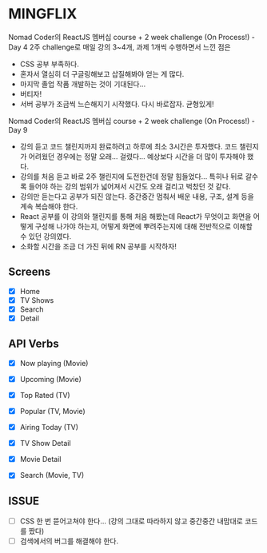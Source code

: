 # MINGFLIX

Nomad Coder의 ReactJS 멤버십 course + 2 week challenge (On Process!) - Day 4
2주 challenge로 매일 강의 3~4개, 과제 1개씩 수행하면서 느낀 점은
- CSS 공부 부족하다. 
- 혼자서 열심히 더 구글링해보고 삽질해봐야 얻는 게 많다.
- 마지막 졸업 작품 개발하는 것이 기대된다...
- 버티자!
- 서버 공부가 조금씩 느슨해지기 시작했다. 다시 바로잡자. 균형있게!


Nomad Coder의 ReactJS 멤버십 course + 2 week challenge (On Process!) - Day 9
- 강의 듣고 코드 챌린지까지 완료하려고 하루에 최소 3시간은 투자했다. 코드 챌린지가 어려웠던 경우에는 정말 오래... 걸렸다... 예상보다 시간을 더 많이 투자해야 했다. 
- 강의를 처음 듣고 바로 2주 챌린지에 도전한건데 정말 힘들었다... 특히나 뒤로 갈수록 들어야 하는 강의 범위가 넓어져서 시간도 오래 걸리고 벅찼던 것 같다. 
- 강의만 듣는다고 공부가 되진 않는다. 중간중간 멈춰서 배운 내용, 구조, 설계 등을 계속 복습해야 한다.
- React 공부를 이 강의와 챌린지를 통해 처음 해봤는데 React가 무엇이고 화면을 어떻게 구성해 나가야 하는지, 어떻게 화면에 뿌려주는지에 대해 전반적으로 이해할 수 있던 강의였다. 
- 소화할 시간을 조금 더 가진 뒤에 RN 공부를 시작하자!



## Screens

- [x] Home
- [x] TV Shows
- [x] Search
- [x] Detail

## API Verbs

- [x] Now playing (Movie)
- [x] Upcoming (Movie)
- [x] Top Rated (TV)
- [x] Popular (TV, Movie)
- [x] Airing Today (TV)
- [x] TV Show Detail
- [x] Movie Detail
- [x] Search (Movie, TV)


## ISSUE

- [ ] CSS 한 번 뜯어고쳐야 한다... (강의 그대로 따라하지 않고 중간중간 내맘대로 코드를 짰다)
- [ ] 검색에서의 버그를 해결해야 한다.